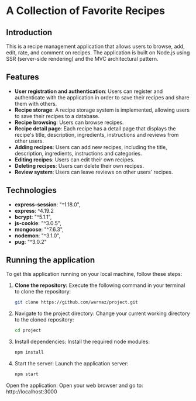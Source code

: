 # A Collection of Favorite Recipes

## Introduction

This is a recipe management application that allows users to browse, add, edit, rate, and comment on recipes. The application is built on Node.js using SSR (server-side rendering) and the MVC architectural pattern.

## Features

- **User registration and authentication**: Users can register and authenticate with the application in order to save their recipes and share them with others.
- **Recipe storage**: A recipe storage system is implemented, allowing users to save their recipes to a database.
- **Recipe browsing**: Users can browse recipes.
- **Recipe detail page**: Each recipe has a detail page that displays the recipe's title, description, ingredients, instructions and reviews from other users.
- **Adding recipes**: Users can add new recipes, including the title, description, ingredients, instructions and categories.
- **Editing recipes**: Users can edit their own recipes.
- **Deleting recipes**: Users can delete their own recipes.
- **Review system**: Users can leave reviews on other users' recipes.
  
## Technologies

- **express-session**: "^1.18.0",
- **express**: ^4.19.2
- **bcrypt**: "^5.1.1",
- **js-cookie**: "^3.0.5",
- **mongoose**: "^7.6.3",
- **nodemon**: "^3.1.0",
- **pug**: "^3.0.2"

## Running the application

To get this application running on your local machine, follow these steps:

1. **Clone the repository:**
   Execute the following command in your terminal to clone the repository:
   ```bash
   git clone https://github.com/warnaz/project.git

2. Navigate to the project directory: Change your current working directory to the cloned repository:
   ```bash
   cd project

3. Install dependencies: Install the required node modules:
    ```bash
    npm install

4. Start the server: Launch the application server:
    ```bash
    npm start

Open the application: Open your web browser and go to: http://localhost:3000


